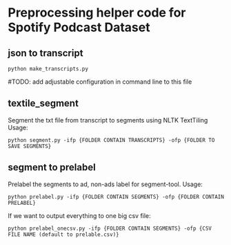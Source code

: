 # Preprocessing helper code for Spotify Podcast Dataset

## json to transcript


```python make_transcripts.py```

#TODO: add adjustable configuration in command line to this file

## textile_segment
Segment the txt file from transcript to segments using NLTK TextTiling
Usage:
```
python segment.py -ifp {FOLDER CONTAIN TRANSCRIPTS} -ofp {FOLDER TO SAVE SEGMENTS}
```

## segment to prelabel
Prelabel the segments to ad, non-ads label for segment-tool.
Usage:
```
python prelabel.py -ifp {FOLDER CONTAIN SEGMENTS} -ofp {FOLDER CONTAIN PRELABEL}
```
If we want to output everything to one big csv file:
```
python prelabel_onecsv.py -ifp {FOLDER CONTAIN SEGMENTS} -ofp {CSV FILE NAME (default to prelable.csv)}
```

